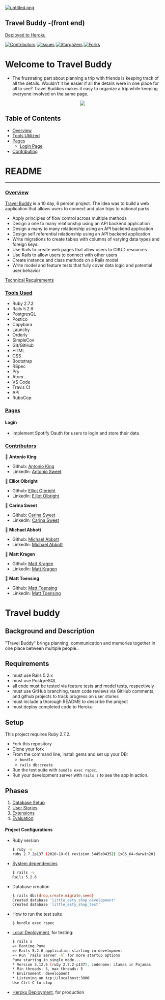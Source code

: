 [![untitled.png](https://i.postimg.cc/t46wNSzd/untitled.png)](https://postimg.cc/k2nTnyzD)
## Travel Buddy -(front end)

[Deployed to Heroku](https://travel-buddy-turing.herokuapp.com/)

[![Contributors][contributors-shield]][contributors-url]
[![Issues][issues-shield]][issues-url]
[![Stargazers][stars-shield]][stars-url]
[![Forks][forks-shield]][forks-url]
# Welcome to Travel Buddy
  - The frustrating part about planning a trip with friends is keeping track of all the details. Wouldn’t it be easier if all the details were in one place for all to see? Travel Buddies makes it easy to organize a trip while keeping everyone involved on the same page.

<p align="center">
  <img src="https://i.postimg.cc/T1gL2X6N/Screen-Shot-2021-09-17-at-5-08-25-PM.png)](https://postimg.cc/9wXF1Kzy"/>
</p>

<!-- ![Relational Rails Welcome Screen](https://user-images.githubusercontent.com/74567704/124805908-1e01ff80-df2a-11eb-92bc-3a1536aa9c84.png) -->

## Table of Contents

- [Overview](#overview)
- [Tools Utilized](#tools-used)
- [Pages](#pages)
    - [Login Page](#login)
- [Contributing](#contributors)

# README
------

### <ins>Overview</ins>

[Travel Buddy](https://github.com/antoniojking/travel_buddy_fe) is a 10 day, 6 person project. The idea was to build a web application that allows users to connect and plan trips to national parks. 

- Apply principles of flow control across multiple methods
- Design a one to many relationship using an API backend application
- Design a many to many relationship using an API backend application
- Design self referential relationship using an API backend application
- Write migrations to create tables with columns of varying data types and foreign keys.
- Use Rails to create web pages that allow users to CRUD resources
- Use Rails to allow users to connect with other users
- Create instance and class methods on a Rails model
- Write model and feature tests that fully cover data logic and potential user behavior

[Technical Requirements](https://github.com/turingschool-examples/little-esty-shop/blob/main/doc/user_stories.md)

### <ins>Tools Used</ins>
- Ruby 2.7.2
- Rails 5.2.6
- PostgresQL
- Postico
- Capybara
- Launchy
- Orderly
- SimpleCov
- Git/GitHub
- HTML
- CSS
- Bootstrap
- RSpec
- Pry
- Atom
- VS Code
- Travis CI
- API
- RuboCop

### <ins>Pages</ins>

#### Login
- Implement Spotify Oauth for users to login and store their data


### <ins>Contributors</ins>

👤  **Antonio King**
- Github: [Antonio King](https://github.com/antoniojking)
- LinkedIn: [Antonio Sweet](https://www.linkedin.com/in/antoniojking/)

👤  **Elliot Olbright**
- Github: [Elliot Olbright](https://github.com/ElliotOlbright)
- LinkedIn: [Elliot Olbright](https://www.linkedin.com/in/elliotolbright/)

👤  **Carina Sweet**
- Github: [Carina Sweet](https://github.com/chsweet)
- LinkedIn: [Carina Sweet](https://www.linkedin.com/in/carina-h-sweet/)

👤  **Michael Abbott**
- Github: [Michael Abbott](https://github.com/AbbottMichael)
- LinkedIn: [Michael Abbott](https://www.linkedin.com/in/mjabbottdesign/)

👤  **Matt Kragen**
- Github: [Matt Kragen](https://github.com/InOmn1aParatus)
- LinkedIn: [Matt Kragen](https://www.linkedin.com/in/mattkragen/)

👤  **Matt Toensing**
- Github: [Matt Toensing](https://github.com/matttoensing)
- LinkedIn: [Matt Toensing](https://www.linkedin.com/in/matt-toensing/)




<!-- MARKDOWN LINKS & IMAGES -->

[contributors-shield]: https://img.shields.io/github/contributors/antoniojking/travel_buddy_fe.svg?style=flat-square
[contributors-url]: https://github.com/antoniojking/travel_buddy_fe/graphs/contributors
[forks-shield]: https://img.shields.io/github/forks/antoniojking/travel_buddy_fe.svg?style=flat-square
[forks-url]: https://github.com/antoniojking/travel_buddy_fe/network/members
[stars-shield]: https://img.shields.io/github/stars/antoniojking/travel_buddy_fe.svg?style=flat-square
[stars-url]: https://github.comantoniojking/travel_buddy_fe/stargazers
[issues-shield]: https://img.shields.io/github/issues/antoniojking/travel_buddy_fe.svg?style=flat-square
[issues-url]: https://github.com/antoniojking/travel_buddy_fe/issues
<!--


# README

This README would normally document whatever steps are necessary to get the
application up and running.

Things you may want to cover:

* Ruby version

* System dependencies

* Configuration

* Database creation

* Database initialization

* How to run the test suite

* Services (job queues, cache servers, search engines, etc.)

* Deployment instructions

* ... -->


# Travel buddy

## Background and Description

"Travel Buddy" brings planning, communication and memories together in one place between multiple people..

## Requirements
- must use Rails 5.2.x
- must use PostgreSQL
- all code must be tested via feature tests and model tests, respectively
- must use GitHub branching, team code reviews via GitHub comments, and github projects to track progress on user stories
- must include a thorough README to describe the project
- must deploy completed code to Heroku

## Setup

This project requires Ruby 2.7.2.

* Fork this repository
* Clone your fork
* From the command line, install gems and set up your DB:
    * `bundle`
    * `rails db:create`
* Run the test suite with `bundle exec rspec`.
* Run your development server with `rails s` to see the app in action.

## Phases

1. [Database Setup](./doc/db_setup.md)
1. [User Stories](./doc/user_stories.md)
1. [Extensions](./doc/extensions.md)
1. [Evaluation](./doc/evaluation.md)



#### Project Configurations

* Ruby version
    ```bash
    $ ruby -v
    ruby 2.7.2p137 (2020-10-01 revision 5445e04352) [x86_64-darwin20]
    ```

* [System dependencies](https://github.com/antoniojking/travel_buddy_fe/blob/main/Gemfile)
    ```bash
    $ rails -v
    Rails 5.2.6
    ```

* Database creation
    ```bash
    $ rails db:{drop,create,migrate,seed}
    Created database 'little_esty_shop_development'
    Created database 'little_esty_shop_test'
    ```

* How to run the test suite
    ```bash
    $ bundle exec rspec
    ```

* [Local Deployment](http://localhost:3000), for testing:
    ```bash
    $ rails s
    => Booting Puma
    => Rails 5.2.6 application starting in development
    => Run `rails server -h` for more startup options
    Puma starting in single mode...
    * Version 3.12.6 (ruby 2.7.2-p137), codename: Llamas in Pajamas
    * Min threads: 5, max threads: 5
    * Environment: development
    * Listening on tcp://localhost:3000
    Use Ctrl-C to stop

    ```

* [Heroku Deployment](https://agile-ravine-84109.herokuapp.com/), for production

